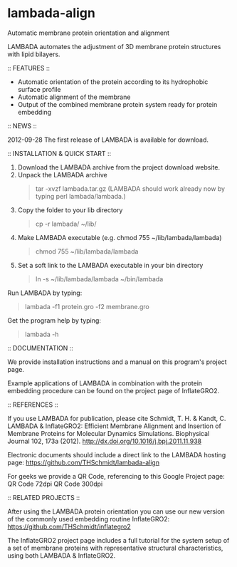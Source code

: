 # lambada-align
Automatic membrane protein orientation and alignment

LAMBADA automates the adjustment of 3D membrane protein structures with lipid bilayers.

:: FEATURES ::

- Automatic orientation of the protein according to its hydrophobic surface profile
- Automatic alignment of the membrane
- Output of the combined membrane protein system ready for protein embedding 

:: NEWS ::

2012-09-28 The first release of LAMBADA is available for download.


:: INSTALLATION & QUICK START ::

1. Download the LAMBADA archive from the project download website.
2. Unpack the LAMBADA archive
   > tar -xvzf lambada.tar.gz
    (LAMBADA should work already now by typing perl lambada/lambada.)
3. Copy the folder to your lib directory
   > cp -r lambada/ ~/lib/
4. Make LAMBADA executable (e.g. chmod 755 ~/lib/lambada/lambada)
   > chmod 755 ~/lib/lambada/lambada
5. Set a soft link to the LAMBADA executable in your bin directory
   > ln -s ~/lib/lambada/lambada ~/bin/lambada

Run LAMBADA by typing:
> lambada -f1 protein.gro -f2 membrane.gro

Get the program help by typing:
> lambada -h


:: DOCUMENTATION ::

We provide installation instructions and a manual on this program's project page.

Example applications of LAMBADA in combination with the protein embedding procedure can be found on the project page of InflateGRO2.



:: REFERENCES ::

If you use LAMBADA for publication, please cite
Schmidt, T. H. & Kandt, C. LAMBADA & InflateGRO2: Efficient Membrane Alignment and Insertion of Membrane Proteins for Molecular Dynamics Simulations. Biophysical Journal 102, 173a (2012). http://dx.doi.org/10.1016/j.bpj.2011.11.938 

Electronic documents should include a direct link to the LAMBADA hosting page:
    https://github.com/THSchmidt/lambada-align

For geeks we provide a QR Code, referencing to this Google Project page:
    QR Code 72dpi
    QR Code 300dpi 


:: RELATED PROJECTS ::

After using the LAMBADA protein orientation you can use our new version of the commonly used embedding routine InflateGRO2:
    https://github.com/THSchmidt/inflategro2 

The InflateGRO2 project page includes a full tutorial for the system setup of a set of membrane proteins with representative structural characteristics, using both LAMBADA & InflateGRO2. 
